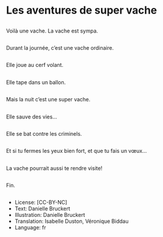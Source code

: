 # Les aventures de super vache

##
Voilà une vache.
La vache est sympa.

##
Durant la journée, c’est
une vache ordinaire.

##
Elle joue au cerf volant.

##
Elle tape dans un
ballon.

##
Mais la nuit c’est une
super vache.

##
Elle sauve des vies...

##
Elle se bat contre les
criminels.

##
Et si tu fermes les yeux bien fort, et que tu fais un vœux...

##
La vache pourrait aussi te rendre visite!

##
Fin.

##
* License: [CC-BY-NC]
* Text: Danielle Bruckert
* Illustration: Danielle Bruckert
* Translation: Isabelle Duston, Véronique Biddau
* Language: fr
